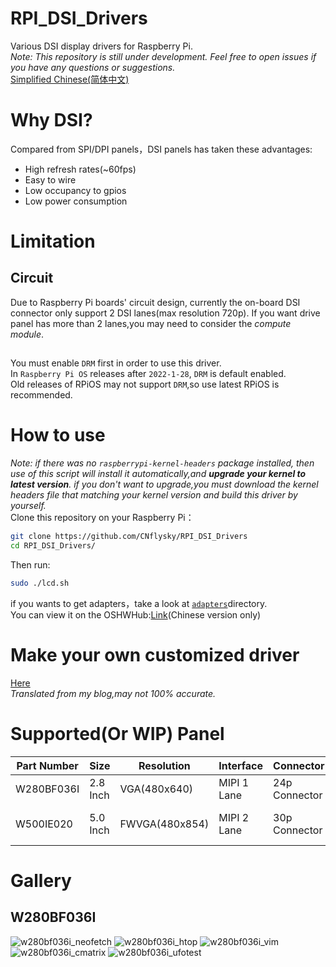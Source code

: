 # RPI_DSI_Drivers
Various DSI display drivers for Raspberry Pi.  
*Note: This repository is still under development. Feel free to open issues if you have any questions or suggestions.*  
[Simplified Chinese(简体中文)](https://github.com/CNflysky/RPI_DSI_Drivers/blob/main/README_zh.md)

# Why DSI?

Compared from SPI/DPI panels，DSI panels has taken these advantages:
- High refresh rates(~60fps)
- Easy to wire
- Low occupancy to gpios
- Low power consumption

# Limitation
## Circuit 
Due to Raspberry Pi boards' circuit design, currently the on-board DSI connector only support 2 DSI lanes(max resolution 720p).
If you want drive panel has more than 2 lanes,you may need to consider the *compute module*.  
##
You must enable `DRM` first in order to use this driver.  
In `Raspberry Pi OS` releases after `2022-1-28`, `DRM` is default enabled.  
Old releases of RPiOS may not support `DRM`,so use latest RPiOS is recommended.  

# How to use
*Note: if there was no `raspberrypi-kernel-headers` package installed, then use of this script will install it automatically,and **upgrade your kernel to latest version**. if you don't want to upgrade,you must download the kernel headers file that matching your kernel version and build this driver by yourself.*  
Clone this repository on your Raspberry Pi：  
```bash
git clone https://github.com/CNflysky/RPI_DSI_Drivers
cd RPI_DSI_Drivers/
```
Then run:
```bash
sudo ./lcd.sh
```  
if you wants to get adapters，take a look at [`adapters`](https://github.com/CNflysky/RPI_DSI_Drivers/tree/main/adapters)directory.   
You can view it on the OSHWHub:[Link](https://oshwhub.com/cnflysky/RaspberryPi-DSI-Display)(Chinese version only)  

# Make your own customized driver
[Here](https://github.com/CNflysky/RPI_DSI_Drivers/blob/main/docs/how_to_make_your_custom_driver.md)  
*Translated from my blog,may not 100% accurate.*

# Supported(Or WIP) Panel
| Part Number | Size | Resolution | Interface | Connector | TP | Note |
| ---- | ---- | --- | --- | --- | --- | -- |
|W280BF036I| 2.8 Inch| VGA(480x640) | MIPI 1 Lane | 24p Connector | None | |
|W500IE020| 5.0 Inch | FWVGA(480x854) | MIPI 2 Lane | 30p Connector | None | Working in progress |

# Gallery
## W280BF036I
![w280bf036i_neofetch](https://user-images.githubusercontent.com/48781081/185400085-0ac27bf6-d49c-43aa-998f-bba86e3f03a0.jpg)
![w280bf036i_htop](https://user-images.githubusercontent.com/48781081/185400206-1bcef701-b001-4589-a75b-26b4d6db5c8d.jpg)
![w280bf036i_vim](https://user-images.githubusercontent.com/48781081/185400265-4c3b49c9-1a6e-41d2-a25e-e2c9e414bae6.jpg)
![w280bf036i_cmatrix](https://user-images.githubusercontent.com/48781081/185400713-61ed19be-53c0-41fe-b528-b3accef58a2d.gif)
![w280bf036i_ufotest](https://user-images.githubusercontent.com/48781081/185400433-1008b845-31b5-4f14-818f-27a5a4eac061.jpg)
